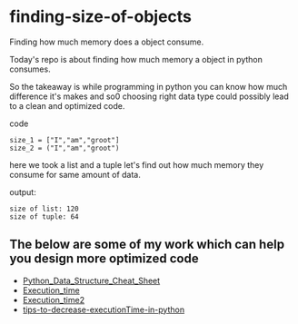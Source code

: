 # finding-size-of-objects
Finding how much memory does a object consume.

Today's repo is about finding how much memory a object in python consumes.

So the takeaway is while programming in python you can know how much difference it's makes and so0 choosing right data type could possibly lead to a clean and optimized code.

code

    size_1 = ["I","am","groot"]
    size_2 = ("I","am","groot")

here we took a list and a tuple let's find out how much memory they consume for same amount of data.

output:

    size of list: 120
    size of tuple: 64

## The below are some of my work which can help you design more optimized code

* [Python_Data_Structure_Cheat_Sheet](https://github.com/BhargavKadali39/Python_Data_Structure_Cheat_Sheet)
* [Execution_time](https://github.com/BhargavKadali39/Execution_time)
* [Execution_time2](https://github.com/BhargavKadali39/Execution_time2)
* [tips-to-decrease-executionTime-in-python](https://github.com/BhargavKadali39/tips-to-decrease-executionTime-in-python)
